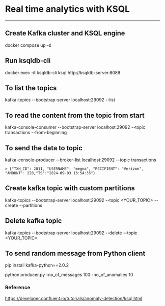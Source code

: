 
# Real time analytics with KSQL
----------------------------------

## Create Kafka cluster and KSQL engine
docker compose up -d

## Run ksqldb-cli
docker exec -it ksqldb-cli ksql http://ksqldb-server:8088

## To list the topics 
kafka-topics --bootstrap-server localhost:29092 --list

## To read the content from the topic from start 
kafka-console-consumer --bootstrap-server localhost:29092 --topic transactions --from-beginning

## To send the data to topic 
kafka-console-producer --broker-list localhost:29092 --topic transactions
```
> {"TXN_ID": 2011, "USERNAME": "megna", "RECIPIENT": "Verizon", "AMOUNT": 220,"TS":"2024-09-03 13:54:36"}
```

## Create kafka topic with custom partitions
kafka-topics --bootstrap-server localhost:29092 --topic <YOUR_TOPIC> --create --partitions <NUMBER>

## Delete kafka topic
kafka-topics --bootstrap-server localhost:29092 --delete --topic <YOUR_TOPIC>

## To send random message from Python client

pip install kafka-python==2.0.2

python producer.py -no_of_messages 100 -no_of_anomalies 10

### Reference
https://developer.confluent.io/tutorials/anomaly-detection/ksql.html
